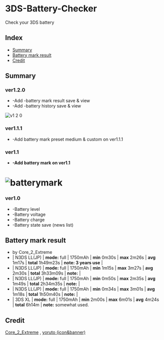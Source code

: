 # 3DS-Battery-Checker
Check your 3DS battery

## Index
* [Summary](https://github.com/Core-2-Extreme/3DS-Battery-Checker#summary)
* [Battery mark result](https://github.com/Core-2-Extreme/3DS-Battery-Checker#battery-mark-result)
* [Credit](https://github.com/Core-2-Extreme/3DS-Battery-Checker#credit)

## Summary

### ver1.2.0
* -Add -battery mark result save & view
* -Add -battery history save & view

![v1 2 0](https://user-images.githubusercontent.com/45873899/54758877-63527400-4c30-11e9-82d2-ae7ce6c46aef.png)


### ver1.1.1
* -Add battery mark preset medium & custom on ver1.1.1

### ver1.1
* **-Add battery mark on ver1.1**

# ![batterymark](https://user-images.githubusercontent.com/45873899/50693476-664eb700-107a-11e9-833f-cf850933e9cd.png)

### ver1.0
* -Battery level
* -Battery voltage
* -Battery charge
* -Battery state save (news list)

## Battery mark result

* by Core_2_Extreme
* | N3DS LL(JP) | **mode:** full | 1750mAh | **min** 0m30s | **max** 2m26s | **avg** 1m17s | **total** 1h49m23s | **note: 3 years use** |
* | N3DS LL(JP) | **mode:** full | 1750mAh | **min** 1m15s | **max** 3m27s | **avg** 2m30s | **total** 3h33m09s | **note:** |
* | N3DS LL(JP) | **mode:** full | 1750mAh | **min** 0m50s | **max** 2m35s | **avg** 1m49s | **total** 2h34m35s | **note:** |
* | N3DS LL(JP) | **mode:** full | 1750mAh | **min** 0m34s | **max** 3m01s | **avg** 1m18s | **total** 1h50m40s | **note:** |
* | 3DS XL | **mode:** full | 1750mAh | **min** 2m00s | **max** 6m01s | **avg** 4m24s | **total** 6h14m | **note:** somewhat used.

## Credit
[Core_2_Extreme](https://twitter.com/toshi800348) , [yoruto (icon&banner)](https://twitter.com/yamu_yoruto)
